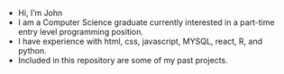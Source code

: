 - Hi, I’m John
- I am a Computer Science graduate currently interested in a part-time entry level programming position. 
- I have experience with html, css, javascript, MYSQL, react, R, and python. 
- Included in this repository are some of my past projects. 

<!---
johncharles2016/johncharles2016 is a ✨ special ✨ repository because its `README.md` (this file) appears on your GitHub profile.
You can click the Preview link to take a look at your changes.
--->
